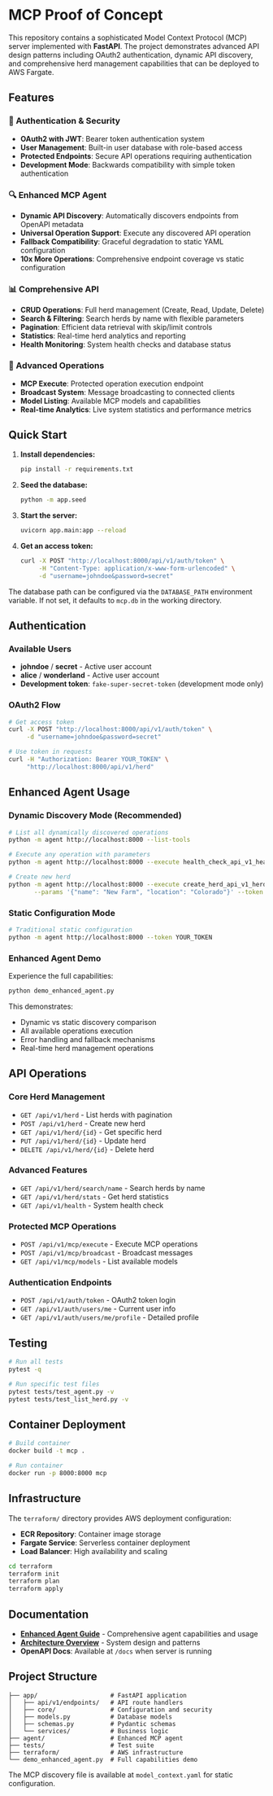 # MCP Proof of Concept

This repository contains a sophisticated Model Context Protocol (MCP) server
implemented with **FastAPI**. The project demonstrates advanced API design patterns
including OAuth2 authentication, dynamic API discovery, and comprehensive herd
management capabilities that can be deployed to AWS Fargate.

## Features

### 🔐 Authentication & Security
- **OAuth2 with JWT**: Bearer token authentication system
- **User Management**: Built-in user database with role-based access
- **Protected Endpoints**: Secure API operations requiring authentication
- **Development Mode**: Backwards compatibility with simple token authentication

### 🔍 Enhanced MCP Agent
- **Dynamic API Discovery**: Automatically discovers endpoints from OpenAPI metadata
- **Universal Operation Support**: Execute any discovered API operation
- **Fallback Compatibility**: Graceful degradation to static YAML configuration
- **10x More Operations**: Comprehensive endpoint coverage vs static configuration

### 📊 Comprehensive API
- **CRUD Operations**: Full herd management (Create, Read, Update, Delete)
- **Search & Filtering**: Search herds by name with flexible parameters
- **Pagination**: Efficient data retrieval with skip/limit controls
- **Statistics**: Real-time herd analytics and reporting
- **Health Monitoring**: System health checks and database status

### 🚀 Advanced Operations
- **MCP Execute**: Protected operation execution endpoint
- **Broadcast System**: Message broadcasting to connected clients
- **Model Listing**: Available MCP models and capabilities
- **Real-time Analytics**: Live system statistics and performance metrics

## Quick Start

1. **Install dependencies:**
   ```bash
   pip install -r requirements.txt
   ```

2. **Seed the database:**
   ```bash
   python -m app.seed
   ```

3. **Start the server:**
   ```bash
   uvicorn app.main:app --reload
   ```

4. **Get an access token:**
   ```bash
   curl -X POST "http://localhost:8000/api/v1/auth/token" \
        -H "Content-Type: application/x-www-form-urlencoded" \
        -d "username=johndoe&password=secret"
   ```

The database path can be configured via the `DATABASE_PATH` environment variable.
If not set, it defaults to `mcp.db` in the working directory.

## Authentication

### Available Users
- **johndoe** / **secret** - Active user account
- **alice** / **wonderland** - Active user account  
- **Development token**: `fake-super-secret-token` (development mode only)

### OAuth2 Flow
```bash
# Get access token
curl -X POST "http://localhost:8000/api/v1/auth/token" \
     -d "username=johndoe&password=secret"

# Use token in requests
curl -H "Authorization: Bearer YOUR_TOKEN" \
     "http://localhost:8000/api/v1/herd"
```

## Enhanced Agent Usage

### Dynamic Discovery Mode (Recommended)
```bash
# List all dynamically discovered operations
python -m agent http://localhost:8000 --list-tools

# Execute any operation with parameters
python -m agent http://localhost:8000 --execute health_check_api_v1_health_get --token YOUR_TOKEN

# Create new herd
python -m agent http://localhost:8000 --execute create_herd_api_v1_herd_post \
       --params '{"name": "New Farm", "location": "Colorado"}' --token YOUR_TOKEN
```

### Static Configuration Mode
```bash
# Traditional static configuration
python -m agent http://localhost:8000 --token YOUR_TOKEN
```

### Enhanced Agent Demo
Experience the full capabilities:
```bash
python demo_enhanced_agent.py
```

This demonstrates:
- Dynamic vs static discovery comparison
- All available operations execution
- Error handling and fallback mechanisms
- Real-time herd management operations

## API Operations

### Core Herd Management
- `GET /api/v1/herd` - List herds with pagination
- `POST /api/v1/herd` - Create new herd
- `GET /api/v1/herd/{id}` - Get specific herd
- `PUT /api/v1/herd/{id}` - Update herd
- `DELETE /api/v1/herd/{id}` - Delete herd

### Advanced Features
- `GET /api/v1/herd/search/name` - Search herds by name
- `GET /api/v1/herd/stats` - Get herd statistics
- `GET /api/v1/health` - System health check

### Protected MCP Operations
- `POST /api/v1/mcp/execute` - Execute MCP operations
- `POST /api/v1/mcp/broadcast` - Broadcast messages
- `GET /api/v1/mcp/models` - List available models

### Authentication Endpoints
- `POST /api/v1/auth/token` - OAuth2 token login
- `GET /api/v1/auth/users/me` - Current user info
- `GET /api/v1/auth/users/me/profile` - Detailed profile

## Testing

```bash
# Run all tests
pytest -q

# Run specific test files
pytest tests/test_agent.py -v
pytest tests/test_list_herd.py -v
```

## Container Deployment

```bash
# Build container
docker build -t mcp .

# Run container
docker run -p 8000:8000 mcp
```

## Infrastructure

The `terraform/` directory provides AWS deployment configuration:
- **ECR Repository**: Container image storage
- **Fargate Service**: Serverless container deployment
- **Load Balancer**: High availability and scaling

```bash
cd terraform
terraform init
terraform plan
terraform apply
```

## Documentation

- **[Enhanced Agent Guide](ENHANCED_AGENT.md)** - Comprehensive agent capabilities and usage
- **[Architecture Overview](ARCHITECTURE.md)** - System design and patterns
- **OpenAPI Docs**: Available at `/docs` when server is running

## Project Structure

```
├── app/                    # FastAPI application
│   ├── api/v1/endpoints/   # API route handlers
│   ├── core/               # Configuration and security
│   ├── models.py           # Database models
│   ├── schemas.py          # Pydantic schemas
│   └── services/           # Business logic
├── agent/                  # Enhanced MCP agent
├── tests/                  # Test suite
├── terraform/              # AWS infrastructure
└── demo_enhanced_agent.py  # Full capabilities demo
```

The MCP discovery file is available at `model_context.yaml` for static configuration.
